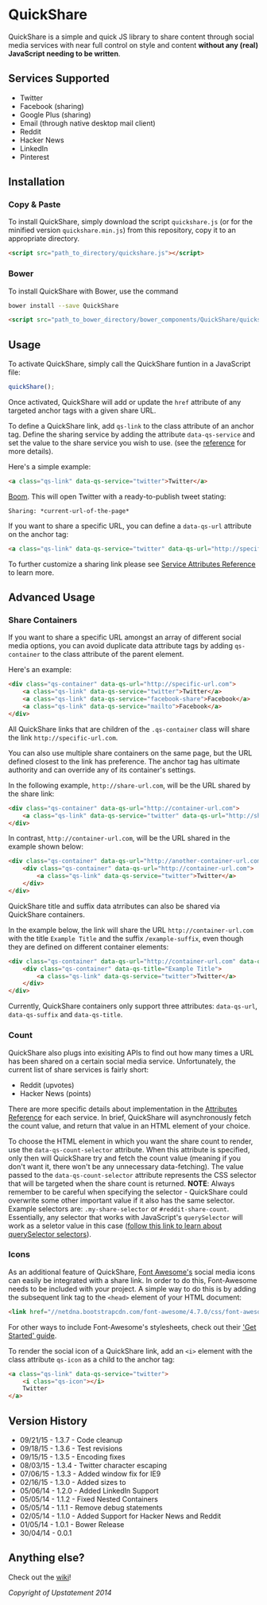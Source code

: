 QuickShare
==========

QuickShare is a simple and quick JS library to share content through social media services with near full control on style and content **without any (real) JavaScript needing to be written**.

Services Supported
------------------

* Twitter
* Facebook (sharing)
* Google Plus (sharing)
* Email (through native desktop mail client)
* Reddit
* Hacker News
* LinkedIn
* Pinterest



## Installation 

### Copy & Paste

To install QuickShare, simply download the script `quickshare.js` (or for the minified version `quickshare.min.js`) from this repository, copy it to an appropriate directory.

```html
<script src="path_to_directory/quickshare.js"></script>
```

### Bower

To install QuickShare with Bower, use the command

```sh
bower install --save QuickShare
```

```html
<script src="path_to_bower_directory/bower_components/QuickShare/quickshare.js"></script>
```

## Usage

To activate QuickShare, simply call the QuickShare funtion in a JavaScript file:

```javascript
quickShare();
```

Once activated, QuickShare will add or update the `href` attribute of any targeted anchor tags with a given share URL.

To define a QuickShare link, add `qs-link` to the class attribute of an anchor tag. Define the sharing service by adding the attribute `data-qs-service` and set the value to the share service you wish to use. (see the [reference](https://github.com/Upstatement/quickshare/wiki/Service-Attributes-Reference) for more details).

Here's a simple example:

```html
<a class="qs-link" data-qs-service="twitter">Twitter</a>
```

[Boom](https://twitter.com/intent/tweet?url=https%3A//github.com/Upstatement/quickshare&text=Sharing%3A%20). This will open Twitter with a ready-to-publish tweet stating:

	Sharing: *current-url-of-the-page*

If you want to share a specific URL, you can define a `data-qs-url` attribute on the anchor tag:

```html
<a class="qs-link" data-qs-service="twitter" data-qs-url="http://specific-url.com">Twitter</a>
```

To further customize a sharing link please see [Service Attributes Reference](https://github.com/Upstatement/quickshare/wiki/Service-Attributes-Reference) to learn more.

## Advanced Usage


### Share Containers

If you want to share a specific URL amongst an array of different social media options, you can avoid duplicate data attribute tags by adding `qs-container` to the class attribute of the parent element.

Here's an example:

```html
<div class="qs-container" data-qs-url="http://specific-url.com">
	<a class="qs-link" data-qs-service="twitter">Twitter</a>
	<a class="qs-link" data-qs-service="facebook-share">Facebook</a>
	<a class="qs-link" data-qs-service="mailto">Facebook</a>
</div>
```

All QuickShare links that are children of the `.qs-container` class will share the link `http://specific-url.com`.

You can also use multiple share containers on the same page, but the URL defined closest to the link has preference. The anchor tag has ultimate authority and can override any of its container's settings.

In the following example, `http://share-url.com`, will be the URL shared by the share link:

```html
<div class="qs-container" data-qs-url="http://container-url.com">
	<a class="qs-link" data-qs-service="twitter" data-qs-url="http://share-url.com">Twitter</a>
</div>
```

In contrast, `http://container-url.com`, will be the URL shared in the example shown below:

```html
<div class="qs-container" data-qs-url="http://another-container-url.com">
	<div class="qs-container" data-qs-url="http://container-url.com">
		<a class="qs-link" data-qs-service="twitter">Twitter</a>
	</div>
</div>
```

QuickShare title and suffix data atrributes can also be shared via QuickShare containers.

In the example below, the link will share the URL `http://container-url.com` with the title `Example Title` and the suffix `/example-suffix`, even though they are defined on different container elements:

```html
<div class="qs-container" data-qs-url="http://container-url.com" data-qs-title="Unused Title" data-qs-suffix="/example-suffix">
	<div class="qs-container" data-qs-title="Example Title">
		<a class="qs-link" data-qs-service="twitter">Twitter</a>
	</div>
</div>
```

Currently, QuickShare containers only support three attributes: `data-qs-url`, `data-qs-suffix` and `data-qs-title`.

### Count

QuickShare also plugs into exisiting APIs to find out how many times a URL has been shared on a certain social media service. Unfortunately, the current list of share services is fairly short:

* Reddit (upvotes)
* Hacker News (points)

There are more specific details about implementation in the [Attributes Reference](https://github.com/Upstatement/quickshare/wiki/Service-Attributes-Reference) for each service. In brief, QuickShare will asynchronously fetch the count value, and return that value in an HTML element of your choice.

To choose the HTML element in which you want the share count to render, use the `data-qs-count-selector` attribute. When this attribute is specified, only then will QuickShare try and fetch the count value (meaning if you don't want it, there won't be any unnecessary data-fetching). The value passed to the `data-qs-count-selector` attribute represents the CSS selector that will be targeted when the share count is returned. **NOTE**: Always remember to be careful when specifying the selector - QuickShare could overwrite some other important value if it also has the same selector. Example selectors are: `.my-share-selector` or `#reddit-share-count`. Essentially, any selector that works with JavaScript's `querySelector` will work as a seletor value in this case ([follow this link to learn about querySelector selectors](https://developer.mozilla.org/en-US/docs/Web/API/Document/querySelector)).

### Icons

As an additional feature of QuickShare, [Font Awesome's](http://fontawesome.io/) social media icons can easily be integrated with a share link. In order to do this, Font-Awesome needs to be included with your project. A simple way to do this is by adding the subsequent link tag to the `<head>` element of your HTML document:

```html
<link href="//netdna.bootstrapcdn.com/font-awesome/4.7.0/css/font-awesome.css" rel="stylesheet">
```

For other ways to include Font-Awesome's stylesheets, check out their ['Get Started' guide](http://fontawesome.io/get-started/).

To render the social icon of a QuickShare link, add an `<i>` element with the class attribute `qs-icon` as a child to the anchor tag:

```html
<a class="qs-link" data-qs-service="twitter">
	<i class="qs-icon"></i>
	Twitter
</a>
```

Version History
--------------
* 09/21/15 - 1.3.7 - Code cleanup
* 09/18/15 - 1.3.6 - Test revisions
* 09/15/15 - 1.3.5 - Encoding fixes
* 08/03/15 - 1.3.4 - Twitter character escaping
* 07/06/15 - 1.3.3 - Added window fix for IE9
* 02/16/15 - 1.3.0 - Added sizes to
* 05/06/14 - 1.2.0 - Added LinkedIn Support
* 05/05/14 - 1.1.2 - Fixed Nested Containers
* 05/05/14 - 1.1.1 - Remove debug statements
* 02/05/14 - 1.1.0 - Added Support for Hacker News and Reddit
* 01/05/14 - 1.0.1 - Bower Release
* 30/04/14 - 0.0.1

Anything else?
--------------

Check out the [wiki](https://github.com/Upstatement/quickshare/wiki)!

*Copyright of Upstatement 2014*

